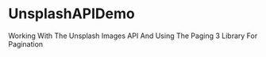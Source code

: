 # UnsplashAPIDemo
Working With The Unsplash Images API And Using The Paging 3 Library For Pagination
